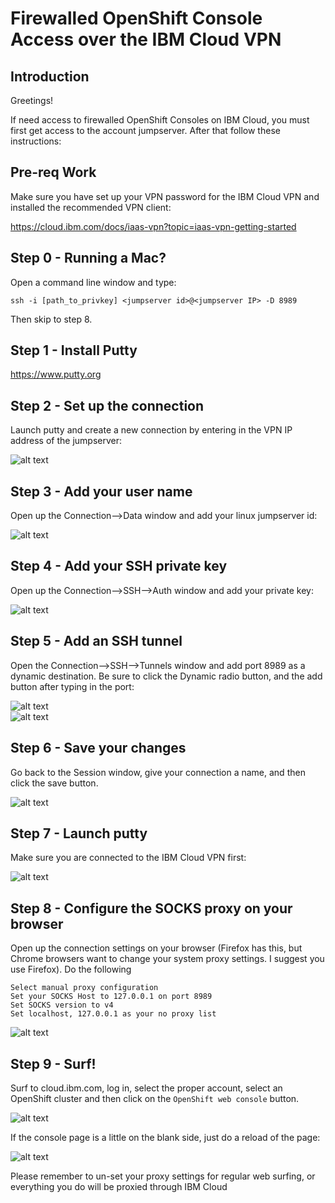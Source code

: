 # Firewalled OpenShift Console Access over the IBM Cloud VPN

## Introduction
Greetings!

If need access to firewalled OpenShift Consoles on IBM Cloud, you must first get access to the account jumpserver.  After that follow these instructions:

## Pre-req Work

Make sure you have set up your VPN password for the IBM Cloud VPN and installed the recommended VPN client:

https://cloud.ibm.com/docs/iaas-vpn?topic=iaas-vpn-getting-started

## Step 0 - Running a Mac?

Open a command line window and type:

```
ssh -i [path_to_privkey] <jumpserver id>@<jumpserver IP> -D 8989
```

Then skip to step 8.

## Step 1 - Install Putty

https://www.putty.org

## Step 2 - Set up the connection

Launch putty and create a new connection by entering in the VPN IP address of the jumpserver:

![alt text](images/figure1.jpg)

## Step 3 - Add your user name

Open up the Connection-->Data window and add your linux jumpserver id:

![alt text](images/figure2.jpg)

## Step 4 - Add your SSH private key

Open up the Connection-->SSH-->Auth window and add your private key:

![alt text](images/figure3.jpg)

## Step 5 - Add an SSH tunnel

Open the Connection-->SSH-->Tunnels window and add port 8989 as a dynamic destination.  Be sure to click the Dynamic radio button, and the add button after typing in the port:

![alt text](images/figure4a.jpg)
<BR>
![alt text](images/figure4b.jpg)

## Step 6 - Save your changes

Go back to the Session window, give your connection a name, and then click the save button.

![alt text](images/figure5.jpg)

## Step 7 - Launch putty

Make sure you are connected to the IBM Cloud VPN first:

![alt text](images/figure6.jpg)

## Step 8 - Configure the SOCKS proxy on your browser

Open up the connection settings on your browser (Firefox has this, but Chrome browsers want to change your system proxy settings.  I suggest you use Firefox).  Do the following

```
Select manual proxy configuration
Set your SOCKS Host to 127.0.0.1 on port 8989
Set SOCKS version to v4
Set localhost, 127.0.0.1 as your no proxy list
```

![alt text](images/figure7.jpg)

## Step 9  - Surf!

Surf to cloud.ibm.com, log in, select the proper account, select an OpenShift cluster and then click on the `OpenShift web console` button.  

![alt text](images/figure8a.jpg)

If the console page is a little on the blank side, just do a reload of the page:

![alt text](images/figure8b.jpg)


Please remember to un-set your proxy settings for regular web surfing, or everything you do will be proxied through IBM Cloud
